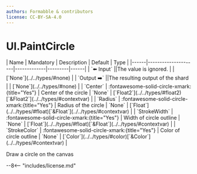 ```yaml
---
authors: Formabble & contributors
license: CC-BY-SA-4.0
---
```



# UI.PaintCircle

<div class="sh-parameters" markdown="1">
| Name | Mandatory | Description | Default | Type |
|------|---------------------|-------------|---------|------|
| `⬅️ Input` ||The value is ignored. | | [`None`](../../types/#none) |
| `Output ➡️` ||The resulting output of the shard | | [`None`](../../types/#none) |
| `Center` | :fontawesome-solid-circle-xmark:{title="Yes"}  | Center of the circle | `None` | [`Float2`](../../types/#float2)[`&Float2`](../../types/#contextvar) |
| `Radius` | :fontawesome-solid-circle-xmark:{title="Yes"}  | Radius of the circle | `None` | [`Float`](../../types/#float)[`&Float`](../../types/#contextvar) |
| `StrokeWidth` | :fontawesome-solid-circle-xmark:{title="Yes"}  | Width of circle outline | `None` | [`Float`](../../types/#float)[`&Float`](../../types/#contextvar) |
| `StrokeColor` | :fontawesome-solid-circle-xmark:{title="Yes"}  | Color of circle outline | `None` | [`Color`](../../types/#color)[`&Color`](../../types/#contextvar) |

</div>

Draw a circle on the canvas

--8<-- "includes/license.md"

